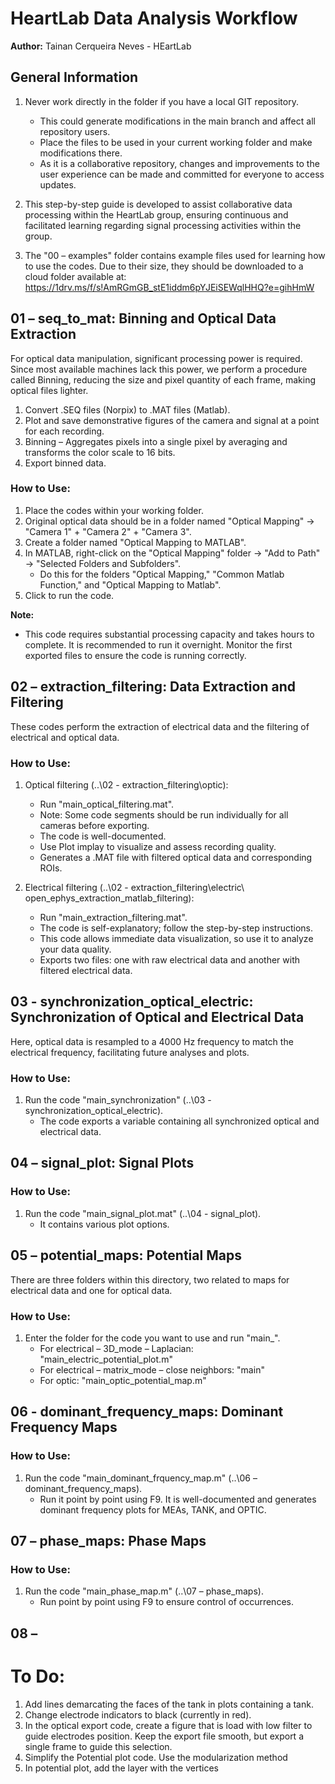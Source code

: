 # HeartLab Data Analysis Workflow

**Author:** Tainan Cerqueira Neves - HEartLab

## General Information

1. Never work directly in the folder if you have a local GIT repository.
   - This could generate modifications in the main branch and affect all repository users.
   - Place the files to be used in your current working folder and make modifications there.
   - As it is a collaborative repository, changes and improvements to the user experience can be made and committed for everyone to access updates.

2. This step-by-step guide is developed to assist collaborative data processing within the HeartLab group, ensuring continuous and facilitated learning regarding signal processing activities within the group.

3. The "00 – examples" folder contains example files used for learning how to use the codes. Due to their size, they should be downloaded to a cloud folder available at: https://1drv.ms/f/s!AmRGmGB_stE1iddm6pYJEiSEWqlHHQ?e=gihHmW

## 01 – seq_to_mat: Binning and Optical Data Extraction

For optical data manipulation, significant processing power is required. Since most available machines lack this power, we perform a procedure called Binning, reducing the size and pixel quantity of each frame, making optical files lighter.

1. Convert .SEQ files (Norpix) to .MAT files (Matlab).
2. Plot and save demonstrative figures of the camera and signal at a point for each recording.
3. Binning – Aggregates pixels into a single pixel by averaging and transforms the color scale to 16 bits.
4. Export binned data.

### How to Use:

1. Place the codes within your working folder.
2. Original optical data should be in a folder named "Optical Mapping" -> "Camera 1" + "Camera 2" + "Camera 3".
3. Create a folder named "Optical Mapping to MATLAB".
4. In MATLAB, right-click on the "Optical Mapping" folder -> "Add to Path" -> "Selected Folders and Subfolders".
   - Do this for the folders "Optical Mapping," "Common Matlab Function," and "Optical Mapping to Matlab".
5. Click to run the code.

**Note:**
- This code requires substantial processing capacity and takes hours to complete. It is recommended to run it overnight. Monitor the first exported files to ensure the code is running correctly.

## 02 – extraction_filtering: Data Extraction and Filtering

These codes perform the extraction of electrical data and the filtering of electrical and optical data.

### How to Use:

1. Optical filtering (..\02 - extraction_filtering\optic):
   - Run "main_optical_filtering.mat".
   - Note: Some code segments should be run individually for all cameras before exporting.
   - The code is well-documented.
   - Use Plot implay to visualize and assess recording quality.
   - Generates a .MAT file with filtered optical data and corresponding ROIs.

2. Electrical filtering (..\02 - extraction_filtering\electric\ open_ephys_extraction_matlab_filtering):
   - Run "main_extraction_filtering.mat".
   - The code is self-explanatory; follow the step-by-step instructions.
   - This code allows immediate data visualization, so use it to analyze your data quality.
   - Exports two files: one with raw electrical data and another with filtered electrical data.

## 03 - synchronization_optical_electric: Synchronization of Optical and Electrical Data

Here, optical data is resampled to a 4000 Hz frequency to match the electrical frequency, facilitating future analyses and plots.

### How to Use:

1. Run the code "main_synchronization" (..\03 - synchronization_optical_electric).
   - The code exports a variable containing all synchronized optical and electrical data.

## 04 – signal_plot: Signal Plots

### How to Use:

1. Run the code "main_signal_plot.mat" (..\04 - signal_plot).
   - It contains various plot options.

## 05 – potential_maps: Potential Maps

There are three folders within this directory, two related to maps for electrical data and one for optical data.

### How to Use:

1. Enter the folder for the code you want to use and run "main_".
   - For electrical – 3D_mode – Laplacian: "main_electric_potential_plot.m"
   - For electrical – matrix_mode – close neighbors: "main"
   - For optic: "main_optic_potential_map.m"

## 06 - dominant_frequency_maps: Dominant Frequency Maps

### How to Use:

1. Run the code "main_dominant_frquency_map.m" (..\06 – dominant_frequency_maps).
   - Run it point by point using F9. It is well-documented and generates dominant frequency plots for MEAs, TANK, and OPTIC.

## 07 – phase_maps: Phase Maps

### How to Use:

1. Run the code "main_phase_map.m" (..\07 – phase_maps).
   - Run point by point using F9 to ensure control of occurrences.

## 08 – 

# To Do:

1. Add lines demarcating the faces of the tank in plots containing a tank.
2. Change electrode indicators to black (currently in red).
3. In the optical export code, create a figure that is load with low filter to guide electrodes position. Keep the export file smooth, but export a single frame to guide this selection.
4. Simplify the Potential plot code. Use the modularization method
5. In potential plot, add the layer with the vertices